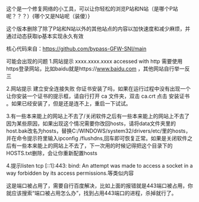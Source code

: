 这个是一个修复网络的小工具，可以让你轻松的浏览P站和N站（是哪个P站呢？？？）{哪个又是N站呢（装傻）}

这个版本删除了除了P站和N站以外的其他站点的内容以加快速度和减少麻烦，并通过动态获取ip基本实现永久有效

核心代码来自：https://github.com/bypass-GFW-SNI/main

可能会出现的问题
1.网站提示 xxxx.xxxx.xxxx accessed with http
需要使用https登录网站，比如baidu就是https://www.baidu.com ，其他网站自行举一反三

2.网站提示 建立安全连接失败 
你证书安装了吗，如果在运行过程中没有出现一个让你安装一个证书的提示框，请自行打开 ca 文件夹，双击 ca.crt 点击 安装证书 。如果已经安装了，但是还是连不上，重启一下试试。

3.有一些本来能上的网站上不去了/关闭软件之后有一些本来能上的网站上不去了
因为某些原因，如果出现这个情况需要你改回hosts，请将data文件夹里的host.bak改名为hosts，替换C:/WINDOWS/system32/drivers/etc/里的hosts，并在命令提示符里输入ipconfig /flushdns,回车即可恢复正常。如果是关闭软件之后有一些本来能上的网站上不去了，下一次用的时候记得把这个目录下的HOSTS.txt删除，会让你重新配置hosts

4.提示listen tcp [::1]:443: bind: An attempt was made to access a socket in a way forbidden by its access permissions.等类似内容

这是端口被占用了，需要自行百度解决，比如上面的报错就是443端口被占用，你就应该搜索“端口被占用怎么办”，找到占用443端口的进程，杀掉就行了。
